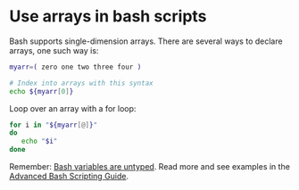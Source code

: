# Use arrays in bash scripts

Bash supports single-dimension arrays. There are several ways to declare arrays, one such way is:

```bash
myarr=( zero one two three four )

# Index into arrays with this syntax
echo ${myarr[0]}
```

Loop over an array with a for loop:

```bash
for i in "${myarr[@]}"
do
   echo "$i"
done
```

Remember: [Bash variables are untyped](http://www.tldp.org/LDP/abs/html/untyped.html#BVUNTYPED). Read more and see examples in the [Advanced Bash Scripting Guide](http://www.tldp.org/LDP/abs/html/arrays.html).
